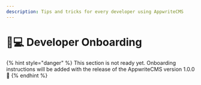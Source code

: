 ```yaml
---
description: Tips and tricks for every developer using AppwriteCMS
---
```


# 👨💻 Developer Onboarding

{% hint style="danger" %}
This section is not ready yet. Onboarding instructions will be added with the release of the AppwriteCMS version 1.0.0 💪
{% endhint %}
